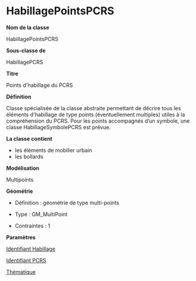 # HabillagePointsPCRS #



**Nom de la classe**

HabillagePointsPCRS

**Sous-classe de**

HabillagePCRS

**Titre**

Points d'habillage du PCRS

**Définition**

Classe spécialisée de la classe abstraite <HabillagePCRS> permettant de décrire tous les éléments d'habillage de type points (éventuellement multiples) utiles à la compréhension du PCRS. Pour les points accompagnés d’un symbole, une classe HabillageSymbolePCRS est prévue.  

**La classe contient**
- les éléments de mobilier urbain
- les bollards

**Modélisation**

Multipoints

**Géométrie**

- Définition : géométrie de type multi-points

- Type : GM_MultiPoint

- Contraintes : 1

**Paramètres**

[Identifiant Habillage](http://doc-pcrs.readthedocs.io/fr/latest/Projet_FME/PCRS_Parametres.html#identifiant-habillage)

[Identifiant PCRS](http://doc-pcrs.readthedocs.io/fr/latest/Projet_FME/PCRS_Parametres.html#identifiant-pcrs)

[Thématique](http://doc-pcrs.readthedocs.io/fr/latest/Projet_FME/PCRS_Parametres.html#thematique)
